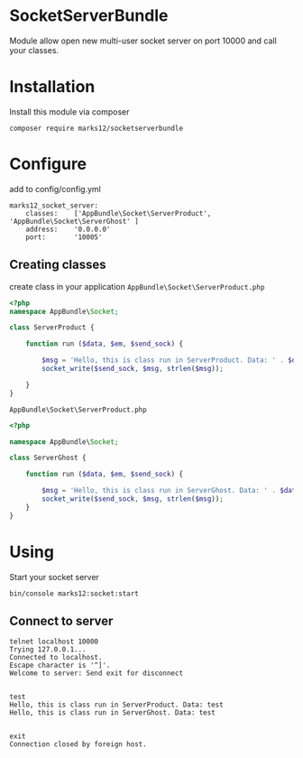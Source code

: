 SocketServerBundle
==================

Module allow open new multi-user socket server on port 10000 and call your classes.

# Installation

Install this module via composer 

`composer require marks12/socketserverbundle`

# Configure

add to config/config.yml

```
marks12_socket_server:
    classes:    ['AppBundle\Socket\ServerProduct', 'AppBundle\Socket\ServerGhost' ]
    address:    '0.0.0.0'
    port:       '10005'
```

## Creating classes

create class in your application
`AppBundle\Socket\ServerProduct.php`

```php
<?php
namespace AppBundle\Socket;

class ServerProduct {

    function run ($data, $em, $send_sock) {

        $msg = 'Hello, this is class run in ServerProduct. Data: ' . $data . PHP_EOL;
        socket_write($send_sock, $msg, strlen($msg));

    }
}
```

`AppBundle\Socket\ServerProduct.php`


```php 
<?php

namespace AppBundle\Socket;

class ServerGhost {

    function run ($data, $em, $send_sock) {

        $msg = 'Hello, this is class run in ServerGhost. Data: ' . $data . PHP_EOL;
        socket_write($send_sock, $msg, strlen($msg));
    }
}
```

# Using

Start your socket server

`bin/console marks12:socket:start`

## Connect to server

```
telnet localhost 10000
Trying 127.0.0.1...
Connected to localhost.
Escape character is '^]'.
Welcome to server: Send exit for disconnect


test
Hello, this is class run in ServerProduct. Data: test
Hello, this is class run in ServerGhost. Data: test


exit
Connection closed by foreign host.
```